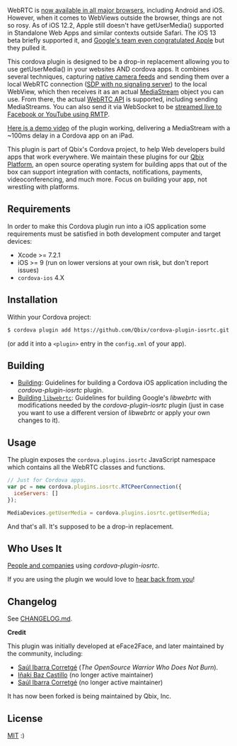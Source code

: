 WebRTC is [now available in all major browsers](https://caniuse.com/#search=webrtc), including Android and iOS. However, when it comes to WebViews outside the browser, things are not so rosy. As of iOS 12.2, Apple still doesn't have getUserMedia() supported in Standalone Web Apps and similar contexts outside Safari. The iOS 13 beta briefly supported it, and [Google's team even congratulated Apple](https://twitter.com/QbixApps/status/1156664231825047552) but they pulled it.

This cordova plugin is designed to be a drop-in replacement allowing you to use getUserMedia() in your websites AND cordova apps. It combines several techniques, capturing [native camera feeds](https://webrtc.org/native-code/ios/) and sending them over a local WebRTC connection ([SDP with no signaling server](https://en.wikipedia.org/wiki/Session_Description_Protocol)) to the local WebView, which then receives it as an actual [MediaStream](https://developer.mozilla.org/en-US/docs/Web/API/MediaStream) object you can use. From there, the actual [WebRTC API](https://developer.mozilla.org/en-US/docs/Web/API/WebRTC_API) is supported, including sending MediaStreams. You can also send it via WebSocket to be [streamed live to Facebook or YouTube using RMTP](https://github.com/Qbix/Canvas-Streaming-Example).

[Here is a demo video](https://twitter.com/i/status/1156664231825047552) of the plugin working, delivering a MediaStream with a ~100ms delay in a Cordova app on an iPad.

This plugin is part of Qbix's Cordova project, to help Web developers build apps that work everywhere. We maintain these plugins for our [Qbix Platform](https://github.com/Qbix/Platform), an open source operating system for building apps that out of the box can support integration with contacts, notifications, payments, videoconferencing, and much more. Focus on building your app, not wrestling with platforms.

## Requirements

In order to make this Cordova plugin run into a iOS application some requirements must be satisfied in both development computer and target devices:

* Xcode >= 7.2.1
* iOS >= 9 (run on lower versions at your own risk, but don't report issues)
* `cordova-ios` 4.X


## Installation

Within your Cordova project:

```bash
$ cordova plugin add https://github.com/Qbix/cordova-plugin-iosrtc.git
```

(or add it into a `<plugin>` entry in the `config.xml` of your app).

## Building

* [Building](docs/Building.md): Guidelines for building a Cordova iOS application including the *cordova-plugin-iosrtc* plugin.
* [Building `libwebrtc`](docs/BuildingLibWebRTC.md): Guidelines for building Google's *libwebrtc* with modifications needed by the *cordova-plugin-iosrtc* plugin (just in case you want to use a different version of *libwebrtc* or apply your own changes to it).

## Usage

The plugin exposes the `cordova.plugins.iosrtc` JavaScript namespace which contains all the WebRTC classes and functions.

```javascript
// Just for Cordova apps.
var pc = new cordova.plugins.iosrtc.RTCPeerConnection({
  iceServers: []
});

MediaDevices.getUserMedia = cordova.plugins.iosrtc.getUserMedia;

```

And that's all. It's supposed to be a drop-in replacement.

## Who Uses It

[People and companies](WHO_USES_IT.md) using *cordova-plugin-iosrtc*.

If you are using the plugin we would love to [hear back from you](https://qbix.com/about)!

## Changelog

See [CHANGELOG.md](./CHANGELOG.md).

**Credit**

This plugin was initially developed at eFace2Face, and later maintained by the community, including:
* [Saúl Ibarra Corretgé](http://bettercallsaghul.com) (_The OpenSource Warrior Who Does Not Burn_).
* [Iñaki Baz Castillo](https://inakibaz.me/) (no longer active maintainer)
* [Saúl Ibarra Corretgé](http://bettercallsaghul.com) (no longer active maintainer)

It has now been forked is being maintained by Qbix, Inc.

## License

[MIT](./LICENSE) :)
